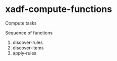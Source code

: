 # xadf-compute-functions
Compute tasks

Sequence of functions
1. discover-rules
2. discover-items
3. apply-rules
